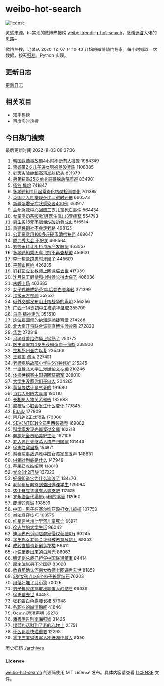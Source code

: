 # weibo-hot-search

[![license](https://img.shields.io/github/license/Arrackisarookie/weibo-hot-search)](https://github.com/Arrackisarookie/weibo-hot-search/blob/master/LICENSE)

灵感来源，ts 实现的微博热搜榜 [weibo-trending-hot-search](https://github.com/justjavac/weibo-trending-hot-search)，感谢[迷渡](https://github.com/justjavac)大佬的思路~

微博热搜，记录从 2020-12-07 14:16:43 开始的微博热门搜索。每小时抓取一次数据，按天[归档](./archives)。Python 实现。

## 更新日志
[更新日志](./UPDATE.md)

## 相关项目
+ [知乎热榜](https://github.com/Arrackisarookie/zhihu-top-search)
+ [百度实时热搜](https://github.com/Arrackisarookie/baidu-hot-search)

## 今日热门搜索

<!-- Rank Begin -->

最后更新时间 2022-11-03 08:37:36

1. [韩国踩踏事故前4小时不断有人报警](https://s.weibo.com/weibo?q=%23%E9%9F%A9%E5%9B%BD%E8%B8%A9%E8%B8%8F%E4%BA%8B%E6%95%85%E5%89%8D4%E5%B0%8F%E6%97%B6%E4%B8%8D%E6%96%AD%E6%9C%89%E4%BA%BA%E6%8A%A5%E8%AD%A6%23&t=31&band_rank=11&Refer=top) 1984349
1. [宝妈带2岁儿子进女厕被骂没素质](https://s.weibo.com/weibo?q=%23%E5%AE%9D%E5%A6%88%E5%B8%A62%E5%B2%81%E5%84%BF%E5%AD%90%E8%BF%9B%E5%A5%B3%E5%8E%95%E8%A2%AB%E9%AA%82%E6%B2%A1%E7%B4%A0%E8%B4%A8%23&t=31&band_rank=6&Refer=top) 1108385
1. [梦天实验舱超高清发射纪实](https://s.weibo.com/weibo?q=%23%E6%A2%A6%E5%A4%A9%E5%AE%9E%E9%AA%8C%E8%88%B1%E8%B6%85%E9%AB%98%E6%B8%85%E5%8F%91%E5%B0%84%E7%BA%AA%E5%AE%9E%23&t=31&band_rank=3&Refer=top) 891079
1. [弟弟结婚25岁单身哥哥躲后院回避](https://s.weibo.com/weibo?q=%23%E5%BC%9F%E5%BC%9F%E7%BB%93%E5%A9%9A25%E5%B2%81%E5%8D%95%E8%BA%AB%E5%93%A5%E5%93%A5%E8%BA%B2%E5%90%8E%E9%99%A2%E5%9B%9E%E9%81%BF%23&t=31&band_rank=1&Refer=top) 834901
1. [杨笠 尴尬](https://s.weibo.com/weibo?q=%E6%9D%A8%E7%AC%A0%20%E5%B0%B4%E5%B0%AC&t=31&band_rank=4&Refer=top) 741847
1. [多地通知11月起常态化核酸检测变化](https://s.weibo.com/weibo?q=%23%E5%A4%9A%E5%9C%B0%E9%80%9A%E7%9F%A511%E6%9C%88%E8%B5%B7%E5%B8%B8%E6%80%81%E5%8C%96%E6%A0%B8%E9%85%B8%E6%A3%80%E6%B5%8B%E5%8F%98%E5%8C%96%23&t=31&band_rank=2&Refer=top) 701385
1. [英国老人吐槽现在比二战时还糟](https://s.weibo.com/weibo?q=%23%E8%8B%B1%E5%9B%BD%E8%80%81%E4%BA%BA%E5%90%90%E6%A7%BD%E7%8E%B0%E5%9C%A8%E6%AF%94%E4%BA%8C%E6%88%98%E6%97%B6%E8%BF%98%E7%B3%9F%23&t=31&band_rank=2&Refer=top) 660573
1. [新疆新增无症状感染者400例](https://s.weibo.com/weibo?q=%23%E6%96%B0%E7%96%86%E6%96%B0%E5%A2%9E%E6%97%A0%E7%97%87%E7%8A%B6%E6%84%9F%E6%9F%93%E8%80%85400%E4%BE%8B%23&t=31&band_rank=25&Refer=top) 653917
1. [兰州急救中心回应三岁儿童死亡事件](https://s.weibo.com/weibo?q=%23%E5%85%B0%E5%B7%9E%E6%80%A5%E6%95%91%E4%B8%AD%E5%BF%83%E5%9B%9E%E5%BA%94%E4%B8%89%E5%B2%81%E5%84%BF%E7%AB%A5%E6%AD%BB%E4%BA%A1%E4%BA%8B%E4%BB%B6%23&t=31&band_rank=5&Refer=top) 564434
1. [女童喝奶茶咳嗽1月医生洗出3管痰絮](https://s.weibo.com/weibo?q=%23%E5%A5%B3%E7%AB%A5%E5%96%9D%E5%A5%B6%E8%8C%B6%E5%92%B3%E5%97%BD1%E6%9C%88%E5%8C%BB%E7%94%9F%E6%B4%97%E5%87%BA3%E7%AE%A1%E7%97%B0%E7%B5%AE%23&t=31&band_rank=17&Refer=top) 554793
1. [男生买15元不限量炒酸奶叠成山](https://s.weibo.com/weibo?q=%23%E7%94%B7%E7%94%9F%E4%B9%B015%E5%85%83%E4%B8%8D%E9%99%90%E9%87%8F%E7%82%92%E9%85%B8%E5%A5%B6%E5%8F%A0%E6%88%90%E5%B1%B1%23&t=31&band_rank=12&Refer=top) 516514
1. [重建供销社不会走老路](https://s.weibo.com/weibo?q=%23%E9%87%8D%E5%BB%BA%E4%BE%9B%E9%94%80%E7%A4%BE%E4%B8%8D%E4%BC%9A%E8%B5%B0%E8%80%81%E8%B7%AF%23&t=31&band_rank=7&Refer=top) 498125
1. [公司恶意用100多斤硬币清偿被罚](https://s.weibo.com/weibo?q=%23%E5%85%AC%E5%8F%B8%E6%81%B6%E6%84%8F%E7%94%A8100%E5%A4%9A%E6%96%A4%E7%A1%AC%E5%B8%81%E6%B8%85%E5%81%BF%E8%A2%AB%E7%BD%9A%23&t=31&band_rank=18&Refer=top) 468647
1. [脱口秀大会 不好笑](https://s.weibo.com/weibo?q=%E8%84%B1%E5%8F%A3%E7%A7%80%E5%A4%A7%E4%BC%9A%20%E4%B8%8D%E5%A5%BD%E7%AC%91&t=31&band_rank=8&Refer=top) 466564
1. [刘强东转让所持京东产发股份](https://s.weibo.com/weibo?q=%23%E5%88%98%E5%BC%BA%E4%B8%9C%E8%BD%AC%E8%AE%A9%E6%89%80%E6%8C%81%E4%BA%AC%E4%B8%9C%E4%BA%A7%E5%8F%91%E8%82%A1%E4%BB%BD%23&t=31&band_rank=11&Refer=top) 463057
1. [多地通知乘火车飞机不再查核酸](https://s.weibo.com/weibo?q=%23%E5%A4%9A%E5%9C%B0%E9%80%9A%E7%9F%A5%E4%B9%98%E7%81%AB%E8%BD%A6%E9%A3%9E%E6%9C%BA%E4%B8%8D%E5%86%8D%E6%9F%A5%E6%A0%B8%E9%85%B8%23&t=31&band_rank=9&Refer=top) 456631
1. [李一桐录跑男时牙崩了](https://s.weibo.com/weibo?q=%23%E6%9D%8E%E4%B8%80%E6%A1%90%E5%BD%95%E8%B7%91%E7%94%B7%E6%97%B6%E7%89%99%E5%B4%A9%E4%BA%86%23&t=31&band_rank=11&Refer=top) 445609
1. [平顶山巨响](https://s.weibo.com/weibo?q=%E5%B9%B3%E9%A1%B6%E5%B1%B1%E5%B7%A8%E5%93%8D&t=31&band_rank=13&Refer=top) 426205
1. [钉钉回应女教师上网课后去世](https://s.weibo.com/weibo?q=%23%E9%92%89%E9%92%89%E5%9B%9E%E5%BA%94%E5%A5%B3%E6%95%99%E5%B8%88%E4%B8%8A%E7%BD%91%E8%AF%BE%E5%90%8E%E5%8E%BB%E4%B8%96%23&t=31&band_rank=13&Refer=top) 417039
1. [沈月说王鹤棣和小时候长得太像了](https://s.weibo.com/weibo?q=%23%E6%B2%88%E6%9C%88%E8%AF%B4%E7%8E%8B%E9%B9%A4%E6%A3%A3%E5%92%8C%E5%B0%8F%E6%97%B6%E5%80%99%E9%95%BF%E5%BE%97%E5%A4%AA%E5%83%8F%E4%BA%86%23&t=31&band_rank=15&Refer=top) 406036
1. [朱婷上场](https://s.weibo.com/weibo?q=%E6%9C%B1%E5%A9%B7%E4%B8%8A%E5%9C%BA&t=31&band_rank=16&Refer=top) 403683
1. [女子戒糖戒奶茶1年后变白变年轻](https://s.weibo.com/weibo?q=%23%E5%A5%B3%E5%AD%90%E6%88%92%E7%B3%96%E6%88%92%E5%A5%B6%E8%8C%B61%E5%B9%B4%E5%90%8E%E5%8F%98%E7%99%BD%E5%8F%98%E5%B9%B4%E8%BD%BB%23&t=31&band_rank=10&Refer=top) 371399
1. [顶级东方神颜](https://s.weibo.com/weibo?q=%23%E9%A1%B6%E7%BA%A7%E4%B8%9C%E6%96%B9%E7%A5%9E%E9%A2%9C%23&t=31&band_rank=14&Refer=top) 359521
1. [俄外交部发布阻止核战争的声明](https://s.weibo.com/weibo?q=%23%E4%BF%84%E5%A4%96%E4%BA%A4%E9%83%A8%E5%8F%91%E5%B8%83%E9%98%BB%E6%AD%A2%E6%A0%B8%E6%88%98%E4%BA%89%E7%9A%84%E5%A3%B0%E6%98%8E%23&t=31&band_rank=15&Refer=top) 356256
1. [广西一14岁初中生被清华录取](https://s.weibo.com/weibo?q=%23%E5%B9%BF%E8%A5%BF%E4%B8%8014%E5%B2%81%E5%88%9D%E4%B8%AD%E7%94%9F%E8%A2%AB%E6%B8%85%E5%8D%8E%E5%BD%95%E5%8F%96%23&t=31&band_rank=36&Refer=top) 355709
1. [鸟鸟 精神走光](https://s.weibo.com/weibo?q=%E9%B8%9F%E9%B8%9F%20%E7%B2%BE%E7%A5%9E%E8%B5%B0%E5%85%89&t=31&band_rank=16&Refer=top) 355510
1. [这位插画师的绝活是捕捉可爱](https://s.weibo.com/weibo?q=%23%E8%BF%99%E4%BD%8D%E6%8F%92%E7%94%BB%E5%B8%88%E7%9A%84%E7%BB%9D%E6%B4%BB%E6%98%AF%E6%8D%95%E6%8D%89%E5%8F%AF%E7%88%B1%23&t=31&band_rank=22&Refer=top) 274286
1. [北大南开将联合调查直博生涉抄袭](https://s.weibo.com/weibo?q=%23%E5%8C%97%E5%A4%A7%E5%8D%97%E5%BC%80%E5%B0%86%E8%81%94%E5%90%88%E8%B0%83%E6%9F%A5%E7%9B%B4%E5%8D%9A%E7%94%9F%E6%B6%89%E6%8A%84%E8%A2%AD%23&t=31&band_rank=19&Refer=top) 272820
1. [华为](https://s.weibo.com/weibo?q=%E5%8D%8E%E4%B8%BA&t=31&band_rank=20&Refer=top) 272819
1. [月老就差给你俩上钢筋了](https://s.weibo.com/weibo?q=%23%E6%9C%88%E8%80%81%E5%B0%B1%E5%B7%AE%E7%BB%99%E4%BD%A0%E4%BF%A9%E4%B8%8A%E9%92%A2%E7%AD%8B%E4%BA%86%23&t=31&band_rank=21&Refer=top) 250272
1. [医生请假为4岁男孩捐造血干细胞](https://s.weibo.com/weibo?q=%23%E5%8C%BB%E7%94%9F%E8%AF%B7%E5%81%87%E4%B8%BA4%E5%B2%81%E7%94%B7%E5%AD%A9%E6%8D%90%E9%80%A0%E8%A1%80%E5%B9%B2%E7%BB%86%E8%83%9E%23&t=31&band_rank=22&Refer=top) 238900
1. [生机郑州全力以复](https://s.weibo.com/weibo?q=%23%E7%94%9F%E6%9C%BA%E9%83%91%E5%B7%9E%E5%85%A8%E5%8A%9B%E4%BB%A5%E5%A4%8D%23&t=31&band_rank=17&Refer=top) 235469
1. [王建国 淘汰](https://s.weibo.com/weibo?q=%E7%8E%8B%E5%BB%BA%E5%9B%BD%20%E6%B7%98%E6%B1%B0&t=31&band_rank=8&Refer=top) 227401
1. [老师电脑故障小学生5分钟修好](https://s.weibo.com/weibo?q=%23%E8%80%81%E5%B8%88%E7%94%B5%E8%84%91%E6%95%85%E9%9A%9C%E5%B0%8F%E5%AD%A6%E7%94%9F5%E5%88%86%E9%92%9F%E4%BF%AE%E5%A5%BD%23&t=31&band_rank=32&Refer=top) 215245
1. [一直博北大学生涉嫌论文抄袭](https://s.weibo.com/weibo?q=%23%E4%B8%80%E7%9B%B4%E5%8D%9A%E5%8C%97%E5%A4%A7%E5%AD%A6%E7%94%9F%E6%B6%89%E5%AB%8C%E8%AE%BA%E6%96%87%E6%8A%84%E8%A2%AD%23&t=31&band_rank=23&Refer=top) 210246
1. [体操世锦赛中国男团获冠军](https://s.weibo.com/weibo?q=%23%E4%BD%93%E6%93%8D%E4%B8%96%E9%94%A6%E8%B5%9B%E4%B8%AD%E5%9B%BD%E7%94%B7%E5%9B%A2%E8%8E%B7%E5%86%A0%E5%86%9B%23&t=31&band_rank=28&Refer=top) 208010
1. [大学生没惹你们任何人](https://s.weibo.com/weibo?q=%23%E5%A4%A7%E5%AD%A6%E7%94%9F%E6%B2%A1%E6%83%B9%E4%BD%A0%E4%BB%AC%E4%BB%BB%E4%BD%95%E4%BA%BA%23&t=31&band_rank=24&Refer=top) 204265
1. [黄鼠狼估计是气死的](https://s.weibo.com/weibo?q=%23%E9%BB%84%E9%BC%A0%E7%8B%BC%E4%BC%B0%E8%AE%A1%E6%98%AF%E6%B0%94%E6%AD%BB%E7%9A%84%23&t=31&band_rank=25&Refer=top) 191680
1. [当代人的四大喜事](https://s.weibo.com/weibo?q=%23%E5%BD%93%E4%BB%A3%E4%BA%BA%E7%9A%84%E5%9B%9B%E5%A4%A7%E5%96%9C%E4%BA%8B%23&t=31&band_rank=19&Refer=top) 190110
1. [长相思人物关系预告](https://s.weibo.com/weibo?q=%23%E9%95%BF%E7%9B%B8%E6%80%9D%E4%BA%BA%E7%89%A9%E5%85%B3%E7%B3%BB%E9%A2%84%E5%91%8A%23&t=31&band_rank=26&Refer=top) 182683
1. [熬夜后心脏会发生什么变化](https://s.weibo.com/weibo?q=%23%E7%86%AC%E5%A4%9C%E5%90%8E%E5%BF%83%E8%84%8F%E4%BC%9A%E5%8F%91%E7%94%9F%E4%BB%80%E4%B9%88%E5%8F%98%E5%8C%96%23&t=31&band_rank=1&Refer=top) 179845
1. [Edaily](https://s.weibo.com/weibo?q=%23Edaily%23&t=31&band_rank=34&Refer=top) 177909
1. [阿凡达2正式预告](https://s.weibo.com/weibo?q=%23%E9%98%BF%E5%87%A1%E8%BE%BE2%E6%AD%A3%E5%BC%8F%E9%A2%84%E5%91%8A%23&t=31&band_rank=27&Refer=top) 173080
1. [SEVENTEEN全员黑西装造型](https://s.weibo.com/weibo?q=%23SEVENTEEN%E5%85%A8%E5%91%98%E9%BB%91%E8%A5%BF%E8%A3%85%E9%80%A0%E5%9E%8B%23&t=31&band_rank=35&Refer=top) 169082
1. [科学家发现光能穿过金属](https://s.weibo.com/weibo?q=%23%E7%A7%91%E5%AD%A6%E5%AE%B6%E5%8F%91%E7%8E%B0%E5%85%89%E8%83%BD%E7%A9%BF%E8%BF%87%E9%87%91%E5%B1%9E%23&t=31&band_rank=22&Refer=top) 162818
1. [奔跑吧全员晒美好生活](https://s.weibo.com/weibo?q=%23%E5%A5%94%E8%B7%91%E5%90%A7%E5%85%A8%E5%91%98%E6%99%92%E7%BE%8E%E5%A5%BD%E7%94%9F%E6%B4%BB%23&t=31&band_rank=28&Refer=top) 162109
1. [老人离世无继承人遗产归国家](https://s.weibo.com/weibo?q=%23%E8%80%81%E4%BA%BA%E7%A6%BB%E4%B8%96%E6%97%A0%E7%BB%A7%E6%89%BF%E4%BA%BA%E9%81%97%E4%BA%A7%E5%BD%92%E5%9B%BD%E5%AE%B6%23&t=31&band_rank=29&Refer=top) 161443
1. [徐志胜窝里横](https://s.weibo.com/weibo?q=%23%E5%BE%90%E5%BF%97%E8%83%9C%E7%AA%9D%E9%87%8C%E6%A8%AA%23&t=31&band_rank=30&Refer=top) 154871
1. [梨泰院事故遇难中国女孩家属发声](https://s.weibo.com/weibo?q=%23%E6%A2%A8%E6%B3%B0%E9%99%A2%E4%BA%8B%E6%95%85%E9%81%87%E9%9A%BE%E4%B8%AD%E5%9B%BD%E5%A5%B3%E5%AD%A9%E5%AE%B6%E5%B1%9E%E5%8F%91%E5%A3%B0%23&t=31&band_rank=31&Refer=top) 148631
1. [供销社到底是什么](https://s.weibo.com/weibo?q=%23%E4%BE%9B%E9%94%80%E7%A4%BE%E5%88%B0%E5%BA%95%E6%98%AF%E4%BB%80%E4%B9%88%23&t=31&band_rank=32&Refer=top) 147949
1. [苹果已冻结招聘](https://s.weibo.com/weibo?q=%23%E8%8B%B9%E6%9E%9C%E5%B7%B2%E5%86%BB%E7%BB%93%E6%8B%9B%E8%81%98%23&t=31&band_rank=33&Refer=top) 138018
1. [尤文1比2巴黎](https://s.weibo.com/weibo?q=%23%E5%B0%A4%E6%96%871%E6%AF%942%E5%B7%B4%E9%BB%8E%23&t=31&band_rank=40&Refer=top) 137023
1. [好像知道它为什么流浪了](https://s.weibo.com/weibo?q=%23%E5%A5%BD%E5%83%8F%E7%9F%A5%E9%81%93%E5%AE%83%E4%B8%BA%E4%BB%80%E4%B9%88%E6%B5%81%E6%B5%AA%E4%BA%86%23&t=31&band_rank=36&Refer=top) 134470
1. [老师用反向签到查出逃课学生](https://s.weibo.com/weibo?q=%23%E8%80%81%E5%B8%88%E7%94%A8%E5%8F%8D%E5%90%91%E7%AD%BE%E5%88%B0%E6%9F%A5%E5%87%BA%E9%80%83%E8%AF%BE%E5%AD%A6%E7%94%9F%23&t=31&band_rank=34&Refer=top) 129064
1. [这个班应该没有人调皮吧](https://s.weibo.com/weibo?q=%23%E8%BF%99%E4%B8%AA%E7%8F%AD%E5%BA%94%E8%AF%A5%E6%B2%A1%E6%9C%89%E4%BA%BA%E8%B0%83%E7%9A%AE%E5%90%A7%23&t=31&band_rank=19&Refer=top) 117828
1. [罗永浩当代塌房cp粉的嘴替](https://s.weibo.com/weibo?q=%23%E7%BD%97%E6%B0%B8%E6%B5%A9%E5%BD%93%E4%BB%A3%E5%A1%8C%E6%88%BFcp%E7%B2%89%E7%9A%84%E5%98%B4%E6%9B%BF%23&t=31&band_rank=35&Refer=top) 112060
1. [庞博的真诚](https://s.weibo.com/weibo?q=%E5%BA%9E%E5%8D%9A%E7%9A%84%E7%9C%9F%E8%AF%9A&t=31&band_rank=37&Refer=top) 108509
1. [中国一男子在塞尔维亚殴打女儿被捕](https://s.weibo.com/weibo?q=%23%E4%B8%AD%E5%9B%BD%E4%B8%80%E7%94%B7%E5%AD%90%E5%9C%A8%E5%A1%9E%E5%B0%94%E7%BB%B4%E4%BA%9A%E6%AE%B4%E6%89%93%E5%A5%B3%E5%84%BF%E8%A2%AB%E6%8D%95%23&t=31&band_rank=38&Refer=top) 107753
1. [减法叠穿技巧](https://s.weibo.com/weibo?q=%23%E5%87%8F%E6%B3%95%E5%8F%A0%E7%A9%BF%E6%8A%80%E5%B7%A7%23&t=31&band_rank=48&Refer=top) 103575
1. [红星评兰州七里河儿童死亡](https://s.weibo.com/weibo?q=%23%E7%BA%A2%E6%98%9F%E8%AF%84%E5%85%B0%E5%B7%9E%E4%B8%83%E9%87%8C%E6%B2%B3%E5%84%BF%E7%AB%A5%E6%AD%BB%E4%BA%A1%23&t=31&band_rank=39&Refer=top) 96971
1. [徐志胜的大学生活](https://s.weibo.com/weibo?q=%E5%BE%90%E5%BF%97%E8%83%9C%E7%9A%84%E5%A4%A7%E5%AD%A6%E7%94%9F%E6%B4%BB&t=31&band_rank=24&Refer=top) 96042
1. [迪丽热巴诉网店商家侵权获赔8万](https://s.weibo.com/weibo?q=%23%E8%BF%AA%E4%B8%BD%E7%83%AD%E5%B7%B4%E8%AF%89%E7%BD%91%E5%BA%97%E5%95%86%E5%AE%B6%E4%BE%B5%E6%9D%83%E8%8E%B7%E8%B5%948%E4%B8%87%23&t=31&band_rank=40&Refer=top) 90245
1. [学生称女老师会议号被恶意放网上](https://s.weibo.com/weibo?q=%23%E5%AD%A6%E7%94%9F%E7%A7%B0%E5%A5%B3%E8%80%81%E5%B8%88%E4%BC%9A%E8%AE%AE%E5%8F%B7%E8%A2%AB%E6%81%B6%E6%84%8F%E6%94%BE%E7%BD%91%E4%B8%8A%23&t=31&band_rank=41&Refer=top) 89352
1. [成毅直播谈新剧莲花楼](https://s.weibo.com/weibo?q=%23%E6%88%90%E6%AF%85%E7%9B%B4%E6%92%AD%E8%B0%88%E6%96%B0%E5%89%A7%E8%8E%B2%E8%8A%B1%E6%A5%BC%23&t=31&band_rank=42&Refer=top) 86411
1. [小说里走出来的白月光](https://s.weibo.com/weibo?q=%23%E5%B0%8F%E8%AF%B4%E9%87%8C%E8%B5%B0%E5%87%BA%E6%9D%A5%E7%9A%84%E7%99%BD%E6%9C%88%E5%85%89%23&t=31&band_rank=43&Refer=top) 86063
1. [腾讯副总裁已担任中国联通董事](https://s.weibo.com/weibo?q=%23%E8%85%BE%E8%AE%AF%E5%89%AF%E6%80%BB%E8%A3%81%E5%B7%B2%E6%8B%85%E4%BB%BB%E4%B8%AD%E5%9B%BD%E8%81%94%E9%80%9A%E8%91%A3%E4%BA%8B%23&t=31&band_rank=44&Refer=top) 84414
1. [原来油腻男不分国界](https://s.weibo.com/weibo?q=%23%E5%8E%9F%E6%9D%A5%E6%B2%B9%E8%85%BB%E7%94%B7%E4%B8%8D%E5%88%86%E5%9B%BD%E7%95%8C%23&t=31&band_rank=45&Refer=top) 83028
1. [教育局确认河南女教师上网课后去世](https://s.weibo.com/weibo?q=%23%E6%95%99%E8%82%B2%E5%B1%80%E7%A1%AE%E8%AE%A4%E6%B2%B3%E5%8D%97%E5%A5%B3%E6%95%99%E5%B8%88%E4%B8%8A%E7%BD%91%E8%AF%BE%E5%90%8E%E5%8E%BB%E4%B8%96%23&t=31&band_rank=46&Refer=top) 81859
1. [3岁女孩连吃8个柿子长胃结石](https://s.weibo.com/weibo?q=%233%E5%B2%81%E5%A5%B3%E5%AD%A9%E8%BF%9E%E5%90%838%E4%B8%AA%E6%9F%BF%E5%AD%90%E9%95%BF%E8%83%83%E7%BB%93%E7%9F%B3%23&t=31&band_rank=47&Refer=top) 76203
1. [用落叶堆了只小狗](https://s.weibo.com/weibo?q=%23%E7%94%A8%E8%90%BD%E5%8F%B6%E5%A0%86%E4%BA%86%E5%8F%AA%E5%B0%8F%E7%8B%97%23&t=31&band_rank=48&Refer=top) 70026
1. [男子排尿疼痛取出鹅蛋大的结石](https://s.weibo.com/weibo?q=%23%E7%94%B7%E5%AD%90%E6%8E%92%E5%B0%BF%E7%96%BC%E7%97%9B%E5%8F%96%E5%87%BA%E9%B9%85%E8%9B%8B%E5%A4%A7%E7%9A%84%E7%BB%93%E7%9F%B3%23&t=31&band_rank=49&Refer=top) 68628
1. [徐忠信去世](https://s.weibo.com/weibo?q=%23%E5%BE%90%E5%BF%A0%E4%BF%A1%E5%8E%BB%E4%B8%96%23&t=31&band_rank=50&Refer=top) 64453
1. [张钧甯白色露腰长裙](https://s.weibo.com/weibo?q=%23%E5%BC%A0%E9%92%A7%E7%94%AF%E7%99%BD%E8%89%B2%E9%9C%B2%E8%85%B0%E9%95%BF%E8%A3%99%23&t=31&band_rank=37&Refer=top) 57948
1. [各职业的崩溃瞬间](https://s.weibo.com/weibo?q=%23%E5%90%84%E8%81%8C%E4%B8%9A%E7%9A%84%E5%B4%A9%E6%BA%83%E7%9E%AC%E9%97%B4%23&t=31&band_rank=43&Refer=top) 41646
1. [Gemini澄清声明](https://s.weibo.com/weibo?q=%23Gemini%E6%BE%84%E6%B8%85%E5%A3%B0%E6%98%8E%23&t=31&band_rank=47&Refer=top) 35276
1. [潘粤明告别南海归墟](https://s.weibo.com/weibo?q=%23%E6%BD%98%E7%B2%A4%E6%98%8E%E5%91%8A%E5%88%AB%E5%8D%97%E6%B5%B7%E5%BD%92%E5%A2%9F%23&t=31&band_rank=50&Refer=top) 31425
1. [绿萍的话怼到了我的心坎上](https://s.weibo.com/weibo?q=%23%E7%BB%BF%E8%90%8D%E7%9A%84%E8%AF%9D%E6%80%BC%E5%88%B0%E4%BA%86%E6%88%91%E7%9A%84%E5%BF%83%E5%9D%8E%E4%B8%8A%23&t=31&band_rank=32&Refer=top) 25751
1. [什么都没快递重要](https://s.weibo.com/weibo?q=%23%E4%BB%80%E4%B9%88%E9%83%BD%E6%B2%A1%E5%BF%AB%E9%80%92%E9%87%8D%E8%A6%81%23&t=31&band_rank=41&Refer=top) 12298
1. [零下三度退役军人冲进湖中救人](https://s.weibo.com/weibo?q=%23%E9%9B%B6%E4%B8%8B%E4%B8%89%E5%BA%A6%E9%80%80%E5%BD%B9%E5%86%9B%E4%BA%BA%E5%86%B2%E8%BF%9B%E6%B9%96%E4%B8%AD%E6%95%91%E4%BA%BA%23&t=31&band_rank=50&Refer=top) 9596
<!-- Rank End -->

历史归档 [./archives](./archives)

### License

[weibo-hot-search](https://github.com/Arrackisarookie/weibo-hot-search) 的源码使用 MIT License 发布。具体内容请查看 [LICENSE](./LICENSE) 文件。

